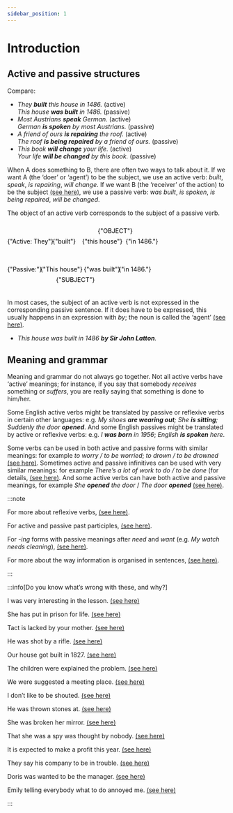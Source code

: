 ```yaml
---
sidebar_position: 1
---
```


# Introduction

## Active and passive structures

Compare:

- *They **built** this house in 1486.* (active)  
  *This house **was built** in 1486.* (passive)
- *Most Austrians **speak** German.* (active)  
  *German **is spoken** by most Austrians.* (passive)
- *A friend of ours **is repairing** the roof.* (active)  
  *The roof **is being repaired** by a friend of ours.* (passive)
- *This book **will change** your life.* (active)  
  *Your life **will be changed** by this book.* (passive)

When A does something to B, there are often two ways to talk about it. If we want A (the ‘doer’ or ‘agent’) to be the subject, we use an active verb: *built*, *speak*, *is repairing*, *will change*. If we want B (the ‘receiver’ of the action) to be the subject [(see here)](./when-do-we-use-passive-structures), we use a passive verb: *was built*, *is spoken*, *is being repaired*, *will be changed*.

The object of an active verb corresponds to the subject of a passive verb.

<div style={{ overflowX: 'auto' }}>
<svg width="25rem" height="10rem"
  xmlns="http://www.w3.org/2000/svg">
  <defs>
    <style>
        {
          ".text-style {fill: var(--ifm-font-color-base)}.line-stroke{stroke: var(--ifm-font-color-base)}"
        }
    </style>
    <marker id="a" markerWidth={10} markerHeight={7} refX={0} refY={3.5} orient="auto">
      <path d="m0 0 10 3.5L0 7z" fill="var(--ifm-font-color-base)" />
    </marker>
  </defs>
  <text x="0rem" y="3rem" className="text-style">
      {"Active: They"}
  </text>
  <text x="6.5rem" y="3rem" className="text-style" fontWeight="bold">
      {"built"}
  </text>
  <rect x="10.15rem" y="2rem" width="6rem" height="1.5rem" fill="none" className="line-stroke"/>
  <text x="10.75rem" y="3rem" className="text-style">
      {"this house"}
  </text>
  <text x="17rem" y="3rem" className="text-style">
      {"in 1486."}
  </text>
  <text x="0rem" y="7rem" className="text-style">
      {"Passive:"}
  </text>
  <text x="4.75rem" y="7rem" className="text-style">
      {"This house"}
  </text>
  <text x="11rem" y="7rem" className="text-style" fontWeight="bold">
      {"was built"}
  </text>
  <text x="16rem" y="7rem" className="text-style">
      {"in 1486."}
  </text>
  <rect x="4.25rem" y="6rem" width="6rem" height="1.5rem" fill="none" className="line-stroke" />
  <line x1="13rem" y1="3.5rem" x2="8rem" y2="5.75rem" strokeWidth={1} markerEnd="url(#a)" className="line-stroke" />
  <text x="13rem" y="1.5rem" fontSize={12} textAnchor="middle" className="text-style">
      {"OBJECT"}
  </text>
  <text x="7rem" y="8.5rem" fontSize={12} textAnchor="middle" className="text-style">
      {"SUBJECT"}
  </text>
</svg>
</div>

In most cases, the subject of an active verb is not expressed in the corresponding passive sentence. If it does have to be expressed, this usually happens in an expression with *by*; the noun is called the ‘agent’ [(see here)](./by-agent).

- *This house was built in 1486 **by Sir John Latton**.*

## Meaning and grammar

Meaning and grammar do not always go together. Not all active verbs have ‘active’ meanings; for instance, if you say that somebody *receives* something or *suffers*, you are really saying that something is done to him/her.

Some English active verbs might be translated by passive or reflexive verbs in certain other languages: e.g. *My shoes **are wearing out**; She **is sitting**; Suddenly the door **opened***. And some English passives might be translated by active or reflexive verbs: e.g. *I **was born** in 1956*; *English **is spoken** here*.

Some verbs can be used in both active and passive forms with similar meanings: for example *to worry / to be worried*; *to drown / to be drowned* [(see here)](./../../vocabulary/word-problems-from-a-to-z/drown). Sometimes active and passive infinitives can be used with very similar meanings: for example *There’s a lot of work to do / to be done* (for details, [(see here)](./../infinitives-ing-forms-and-past-participles-after-nouns-verbs-etc/active-and-passive-infinitive-with-similar-meaning). And some active verbs can have both active and passive meanings, for example *She **opened** the door* / *The door **opened*** [(see here)](./../verbs/verbs-with-both-active-and-passive-meanings).

:::note

For more about reflexive verbs, [(see here)](./../pronouns/reflexive-pronouns-myself-etc).

For active and passive past participles, [(see here)](./../infinitives-ing-forms-and-past-participles/participles-ing-and-ed-forms-used-like-adjectives#participles-and-adjectives-interested-and-interesting-etc).

For *-ing* forms with passive meanings after *need* and *want* (e.g. *My watch needs cleaning*), [(see here)](./../infinitives-ing-forms-and-past-participles-after-nouns-verbs-etc/ing-forms-after-verbs-i-enjoy-travelling#ing-form-with-passive-meaning-your-hair-needs-cutting).

For more about the way information is organised in sentences, [(see here)](./../information-structure/information-structure-normal-order-and-variations).

:::

:::info[Do you know what’s wrong with these, and why?]

I was very interesting in the lesson. [(see here)](./../infinitives-ing-forms-and-past-participles/participles-ing-and-ed-forms-used-like-adjectives#participles-and-adjectives-interested-and-interesting-etc)

She has put in prison for life. [(see here)](./passive-structures-and-verb-forms#confusing-forms)

Tact is lacked by your mother. [(see here)](./passive-structures-and-verb-forms#verbs-not-used-in-the-passive)

He was shot by a rifle. [(see here)](./by-agent)

Our house got built in 1827. [(see here)](./get-as-passive-auxiliary-he-got-caught)

The children were explained the problem. [(see here)](./verbs-with-two-objects-in-the-passive)

We were suggested a meeting place. [(see here)](./verbs-with-two-objects-in-the-passive)

I don’t like to be shouted. [(see here)](./verbs-with-prepositions-in-the-passive#the-plan-has-been-looked-at-carefully)

He was thrown stones at. [(see here)](./verbs-with-prepositions-in-the-passive#stones-were-thrown-at-him)

She was broken her mirror. [(see here)](./verbs-with-prepositions-in-the-passive#stones-were-thrown-at-him)

That she was a spy was thought by nobody. [(see here)](./it-was-thought-that#clause-objects-nobody-thought-that-she-was-a-spy)

It is expected to make a profit this year. [(see here)](./it-was-thought-that#infinitive-objects-they-decided-to)

They say his company to be in trouble. [(see here)](./he-is-believed-to-be#he-is-believed-to-be-dangerous)

Doris was wanted to be the manager. [(see here)](./he-is-believed-to-be#exceptions-wanting-and-liking)

Emily telling everybody what to do annoyed me. [(see here)](./when-do-we-use-passive-structures#putting-heavier-expressions-at-the-end)

:::
